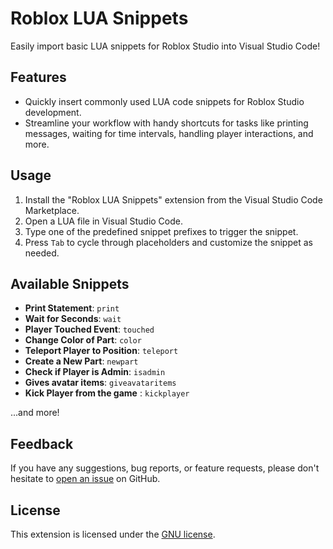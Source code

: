 # Roblox LUA Snippets

Easily import basic LUA snippets for Roblox Studio into Visual Studio Code!

## Features

- Quickly insert commonly used LUA code snippets for Roblox Studio development.
- Streamline your workflow with handy shortcuts for tasks like printing messages, waiting for time intervals, handling player interactions, and more.

## Usage

1. Install the "Roblox LUA Snippets" extension from the Visual Studio Code Marketplace.
2. Open a LUA file in Visual Studio Code.
3. Type one of the predefined snippet prefixes to trigger the snippet.
4. Press `Tab` to cycle through placeholders and customize the snippet as needed.

## Available Snippets

- **Print Statement**: `print`
- **Wait for Seconds**: `wait`
- **Player Touched Event**: `touched`
- **Change Color of Part**: `color`
- **Teleport Player to Position**: `teleport`
- **Create a New Part**: `newpart`
- **Check if Player is Admin**: `isadmin`
- **Gives avatar items**: `giveavataritems`
- **Kick Player from the game** : `kickplayer` 
  
...and more!

## Feedback

If you have any suggestions, bug reports, or feature requests, please don't hesitate to [open an issue](https://github.com/InsaneGds/roblox-lua-snippets/issues) on GitHub.

## License

This extension is licensed under the [GNU license](https://www.gnu.org/licenses/gpl-3.0.html).